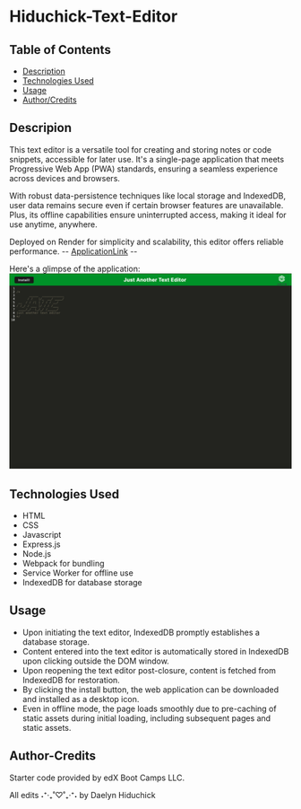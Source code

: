 # Hiduchick-Text-Editor

## Table of Contents
- [Description](#description)
- [Technologies Used](#technologies-used)
- [Usage](#usage)
- [Author/Credits](#author-credits)

## Descripion
This text editor is a versatile tool for creating and storing notes or code snippets, accessible for later use. It's a single-page application that meets Progressive Web App (PWA) standards, ensuring a seamless experience across devices and browsers.

With robust data-persistence techniques like local storage and IndexedDB, user data remains secure even if certain browser features are unavailable. Plus, its offline capabilities ensure uninterrupted access, making it ideal for use anytime, anywhere.

Deployed on Render for simplicity and scalability, this editor offers reliable performance. 
-- [ApplicationLink](https://hiduchick-text-editor.onrender.com) --

Here's a glimpse of the application:
![homepage](./assets/jatess.png)


## Technologies Used
- HTML
- CSS
- Javascript
- Express.js
- Node.js
- Webpack for bundling
- Service Worker for offline use
- IndexedDB for database storage

## Usage
- Upon initiating the text editor, IndexedDB promptly establishes a database storage.
- Content entered into the text editor is automatically stored in IndexedDB upon clicking outside the DOM window.
- Upon reopening the text editor post-closure, content is fetched from IndexedDB for restoration.
- By clicking the install button, the web application can be downloaded and installed as a desktop icon.
- Even in offline mode, the page loads smoothly due to pre-caching of static assets during initial loading, including subsequent pages and static assets.

## Author-Credits
Starter code provided by edX Boot Camps LLC.

All edits ˖⁺‧₊˚♡˚₊‧⁺˖ by Daelyn Hiduchick